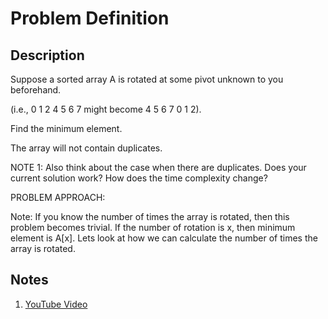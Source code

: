 # Problem Definition

## Description

Suppose a sorted array A is rotated at some pivot unknown to you beforehand.

(i.e., 0 1 2 4 5 6 7 might become 4 5 6 7 0 1 2).

Find the minimum element.

The array will not contain duplicates.

NOTE 1: Also think about the case when there are duplicates. Does your current solution work? How does the time complexity change?

PROBLEM APPROACH:

Note: If you know the number of times the array is rotated, then this problem becomes trivial. If the number of rotation is x, then minimum element is A[x]. Lets look at how we can calculate the number of times the array is rotated.

## Notes

1. [YouTube Video](https://www.youtube.com/watch?v=4qjprDkJrjY)